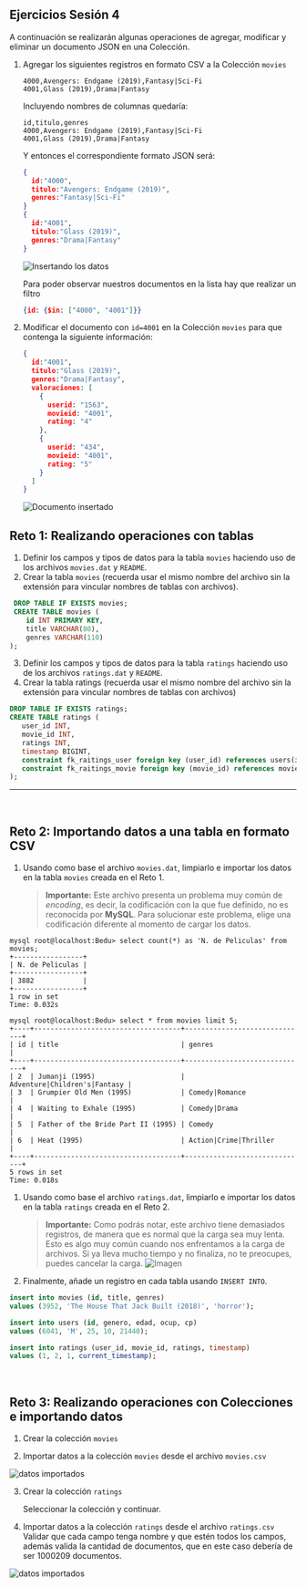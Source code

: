 ## Ejercicios Sesión 4

A continuación se realizarán algunas operaciones de agregar, modificar y eliminar un documento JSON en una Colección.

1. Agregar los siguientes registros en formato CSV a la Colección `movies`

   ```csv
   4000,Avengers: Endgame (2019),Fantasy|Sci-Fi
   4001,Glass (2019),Drama|Fantasy
   ```
   Incluyendo nombres de columnas quedaría:
   ```csv
   id,titulo,genres
   4000,Avengers: Endgame (2019),Fantasy|Sci-Fi
   4001,Glass (2019),Drama|Fantasy
   ```
   Y entonces el correspondiente formato JSON será:
   ```json
   {
     id:"4000",
     titulo:"Avengers: Endgame (2019)",
     genres:"Fantasy|Sci-Fi"
   }
   {
     id:"4001",
     titulo:"Glass (2019)",
     genres:"Drama|Fantasy"
   }
   ```

   ![Insertando los datos](img/01.jpg)

   Para poder observar nuestros documentos en la lista hay que realizar un filtro
   ```json
   {id: {$in: ["4000", "4001"]}}
   ```

2. Modificar el documento con `id=4001` en la Colección `movies` para que contenga la siguiente información:

   ```json
   {
     id:"4001",
     titulo:"Glass (2019)",
     genres:"Drama|Fantasy",
     valoraciones: [
       {
         userid: "1563",
         movieid: "4001",
         rating: "4"
       },
       {
         userid: "434",
         movieid: "4001",
         rating: "5"
       }
     ]
   }
   ```
   ![Documento insertado](img/03.png)
## Reto 1: Realizando operaciones con tablas

1. Definir los campos y tipos de datos para la tabla `movies` haciendo uso de los archivos `movies.dat` y `README`.
2. Crear la tabla `movies` (recuerda usar el mismo nombre del archivo sin la extensión para vincular nombres de tablas con archivos).
```sql
 DROP TABLE IF EXISTS movies;
 CREATE TABLE movies (
    id INT PRIMARY KEY,
    title VARCHAR(80),
    genres VARCHAR(110)
);
```


3. Definir los campos y tipos de datos para la tabla `ratings` haciendo uso de los archivos `ratings.dat` y `README`.
4. Crear la tabla ratings (recuerda usar el mismo nombre del archivo sin la extensión para vincular nombres de tablas con archivos)
```sql
DROP TABLE IF EXISTS ratings;
CREATE TABLE ratings (
   user_id INT,
   movie_id INT,
   ratings INT,
   timestamp BIGINT,
   constraint fk_raitings_user foreign key (user_id) references users(id),
   constraint fk_raitings_movie foreign key (movie_id) references movies(id)
);
```
---

<br/>

## Reto 2: Importando datos a una tabla en formato CSV

1. Usando como base el archivo `movies.dat`, limpiarlo e importar los datos en la tabla `movies` creada en el Reto 1.
   > **Importante:** Este archivo presenta un problema muy común de *encoding*, es decir, la codificación con la que fue definido, no es reconocida por __MySQL__. Para solucionar este problema, elige una codificación diferente al momento de cargar los datos.
```
mysql root@localhost:Bedu> select count(*) as 'N. de Peliculas' from movies;                                                                       
+-----------------+
| N. de Peliculas |
+-----------------+
| 3882            |
+-----------------+
1 row in set
Time: 0.032s

mysql root@localhost:Bedu> select * from movies limit 5;                                                                                           
+----+------------------------------------+------------------------------+
| id | title                              | genres                       |
+----+------------------------------------+------------------------------+
| 2  | Jumanji (1995)                     | Adventure|Children's|Fantasy |
| 3  | Grumpier Old Men (1995)            | Comedy|Romance               |
| 4  | Waiting to Exhale (1995)           | Comedy|Drama                 |
| 5  | Father of the Bride Part II (1995) | Comedy                       |
| 6  | Heat (1995)                        | Action|Crime|Thriller        |
+----+------------------------------------+------------------------------+
5 rows in set
Time: 0.018s
```

1. Usando como base el archivo `ratings.dat`, limpiarlo e importar los datos en la tabla `ratings` creada en el Reto 2.   

   > **Importante:** Como podrás notar, este archivo tiene demasiados registros, de manera que es normal que la carga sea muy lenta. Esto es algo muy común cuando nos enfrentamos a la carga de archivos. Si ya lleva mucho tiempo y no finaliza, no te preocupes, puedes cancelar la carga.
   ![Imagen](img/02.png)

1. Finalmente, añade un registro en cada tabla usando `INSERT INTO`.
```sql
insert into movies (id, title, genres)
values (3952, 'The House That Jack Built (2018)', 'horror');

insert into users (id, genero, edad, ocup, cp)
values (6041, 'M', 25, 10, 21440);

insert into ratings (user_id, movie_id, ratings, timestamp)
values (1, 2, 1, current_timestamp);
```

<br/>

## Reto 3: Realizando operaciones con Colecciones e importando datos

1. Crear la colección `movies`

2. Importar datos a la colección `movies` desde el archivo `movies.csv`

![datos importados](img/04.png)

3. Crear la colección `ratings`

   Seleccionar la colección y continuar.

4. Importar datos a la colección `ratings` desde el archivo `ratings.csv`
   Validar que cada campo tenga nombre y que estén todos los campos, además valida la cantidad de documentos, que en este caso debería de ser 1000209 documentos.

  ![datos importados](img/05.png)
